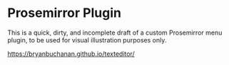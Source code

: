 # Prosemirror Plugin

This is a quick, dirty, and incomplete draft of a custom Prosemirror menu plugin, to be used for visual illustration purposes only.

<https://bryanbuchanan.github.io/texteditor/>